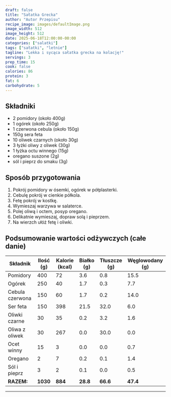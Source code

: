 ```yaml
---
draft: false
title: "Sałatka Grecka"
author: "Autor Przepisu"
recipe_image: images/defaultImage.png
image_width: 512
image_height: 512
date: 2025-06-18T12:00:00-00:00
categories: ["salatki"]
tags: ["sałatki", "letnie"]
tagline: "Lekka i sycąca sałatka grecka na kolację!"
servings: 3
prep_time: 15
cook: false
calories: 86
protein: 3
fat: 6
carbohydrate: 5
---
```


## Składniki
- 2 pomidory (około 400g)
- 1 ogórek (około 250g)
- 1 czerwona cebula (około 150g)
- 150g sera feta
- 10 oliwek czarnych (około 30g)
- 3 łyżki oliwy z oliwek (30g)
- 1 łyżka octu winnego (15g)
- oregano suszone (2g)
- sól i pieprz do smaku (3g)

## Sposób przygotowania
1. Pokrój pomidory w ósemki, ogórek w półplasterki.
2. Cebulę pokrój w cienkie półkola.
3. Fetę pokrój w kostkę.
4. Wymieszaj warzywa w salaterce.
5. Polej oliwą i octem, posyp oregano.
6. Delikatnie wymieszaj, dopraw solą i pieprzem.
7. Na wierzch ułóż fetę i oliwki.

## Podsumowanie wartości odżywczych (całe danie)

| Składnik         | Ilość (g) | Kalorie (kcal) | Białko (g) | Tłuszcze (g) | Węglowodany (g) |
|------------------|-----------|---------------|------------|--------------|-----------------|
| Pomidory         | 400       | 72            | 3.6        | 0.8          | 15.5            |
| Ogórek           | 250       | 40            | 1.7        | 0.3          | 7.7             |
| Cebula czerwona  | 150       | 60            | 1.7        | 0.2          | 14.0            |
| Ser feta         | 150       | 398           | 21.5       | 32.0         | 6.0             |
| Oliwki czarne    | 30        | 35            | 0.2        | 3.2          | 1.6             |
| Oliwa z oliwek   | 30        | 267           | 0.0        | 30.0         | 0.0             |
| Ocet winny       | 15        | 3             | 0.0        | 0.0          | 0.7             |
| Oregano          | 2         | 7             | 0.2        | 0.1          | 1.4             |
| Sól i pieprz     | 3         | 2             | 0.1        | 0.0          | 0.5             |
| **RAZEM:**       | **1030**  | **884**       | **28.8**   | **66.6**     | **47.4**        |

---
